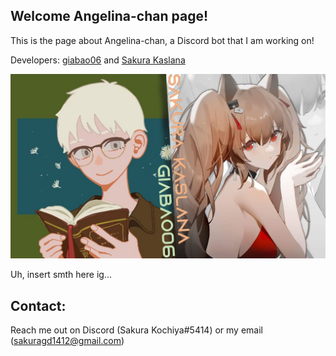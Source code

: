 ## Welcome Angelina-chan page!

This is the page about Angelina-chan, a Discord bot that I am working on!

Developers: [giabao06](https://github.com/giabao06) and [Sakura Kaslana](https://github.com/SakuraKaslana)

![devs](docs/assets/devs.jpg "https://github.com/giabao06")

Uh, insert smth here ig...

## Contact:
Reach me out on Discord (Sakura Kochiya#5414) or my email (sakuragd1412@gmail.com)
